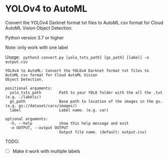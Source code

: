 # YOLOv4 to AutoML
Convert the YOLOv4 Darknet format txt files to AutoML csv format for Cloud AutoML Vision Object Detection.

Python version 3.7 or higher

Note: only work with one label

Usage:
` python3 convert.py [yolo_txts_path] [gs_path] [label] -o output.csv`

```
YOLOv4 to AutoML: Convert the YOLOv4 Darknet format txt files to AutoML csv format for Cloud AutoML Vision
Object Detection.

positional arguments:
  yolo_txts_path        Path to your YOLO folder with the all the .txt (e.g. ./labels/)
  gs_path               Base path to location of the images in the gs. (e.g. gs://dataset/cars/images/)
  label                 Label name. (e.g. car)

optional arguments:
  -h, --help            show this help message and exit
  -o OUTPUT, --output OUTPUT
                        Output file name. (default: output.csv)
```

TODO:
- [ ] Make it work with multiple labels